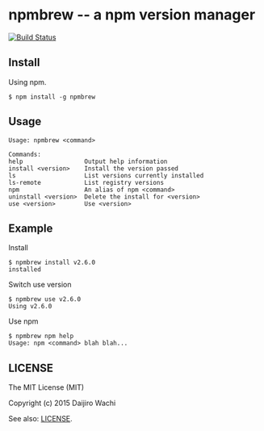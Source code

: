 # npmbrew -- a npm version manager

[![Build Status](https://api.travis-ci.org/watilde/npmbrew.svg)](https://travis-ci.org/watilde/npmbrew)

## Install
Using npm.

```
$ npm install -g npmbrew
```

## Usage
```
Usage: npmbrew <command>

Commands:
help                 Output help information
install <version>    Install the version passed
ls                   List versions currently installed
ls-remote            List registry versions
npm                  An alias of npm <command>
uninstall <version>  Delete the install for <version>
use <version>        Use <version>
```

## Example
Install
```
$ npmbrew install v2.6.0
installed
```

Switch use version
```
$ npmbrew use v2.6.0
Using v2.6.0
```

Use npm
```
$ npmbrew npm help
Usage: npm <command> blah blah...
```

## LICENSE
The MIT License (MIT)

Copyright (c) 2015 Daijiro Wachi

See also: [LICENSE](/LICENSE).
